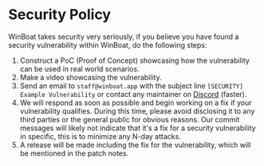 # Security Policy

WinBoat takes security very seriously, if you believe you have found a security vulnerability within WinBoat, do the following steps:

1. Construct a PoC (Proof of Concept) showcasing how the vulnerability can be used in real world scenarios.
2. Make a video showcasing the vulnerability.
3. Send an email to `staff@winboat.app` with the subject line `[SECURITY] Example Vulnerability` or contact any maintainer on [Discord](https://discord.gg/MEwmpWm4tN) (faster).
4. We will respond as soon as possible and begin working on a fix if your vulnerability qualifies. During this time, please avoid disclosing it to any third parties or the general public for obvious reasons. Our commit messages will likely not indicate that it's a fix for a security vulnerability in specific, this is to minimize any N-day attacks.
5. A release will be made including the fix for the vulnerability, which will be mentioned in the patch notes.